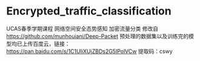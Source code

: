 # Encrypted_traffic_classification
UCAS春季学期课程 网络空间安全态势感知 加密流量分类
修改自 https://github.com/munhouiani/Deep-Packet
预处理的数据集以及训练完的模型均已上传百度云，链接：https://pan.baidu.com/s/1C1UIiXUjZBDs2G5IPolVCw  提取码：cswy
